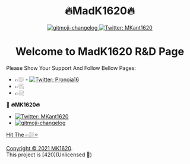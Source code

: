 <h1 align="center">🔥MadK1620🔥</h1>
<p align="center">
  </a>
  </a>
  <a href="https://github.com/MadKunt/">
    <img src="https://img.shields.io/badge/GitHub-brightgreen.svg" alt="gitmoji-changelog">
  </a>
  <a href="https://twitter.com/MKant1620">
    <img alt="Twitter: MKant1620" src="https://img.shields.io/twitter/follow/MKant1620.svg?style=social" target="_blank" />
  </a>

<h1 align="center"> Welcome to MadK1620 R&D Page</h1>
<p align="center">

 


Please Show Your Support And Follow Bellow Pages:
- 👉🏼 - <a href="https://twitter.com/Pronoia16">
    <img alt="Twitter: Pronoia16 " src="https://img.shields.io/twitter/follow/Pronoia16.svg?style=social" target="_blank" />
  </a>
- 👉🏼
- 👉🏼



👤 **🔥MK1620🔥**

- <a href="https://twitter.com/MKant1620">
    <img alt="Twitter: MKant1620" src="https://img.shields.io/twitter/follow/MKant1620.svg?style=social" target="_blank" />
  </a>
-  <a href="https://github.com/MadKunt/">
    <img src="https://img.shields.io/badge/GitHub-brightgreen.svg" alt="gitmoji-changelog">
  

 Hit The 👉🏼⭐️



Copyright © 2021 [MK1620](https://github.com/Madkunt/).<br />
This project is [420](Unlicensed 🤪) 



<!---
Madkunt/Madkunt is a ✨ special ✨ repository because its `README.md` (this file) appears on your GitHub profile.
You can click the Preview link to take a look at your changes.
--->
